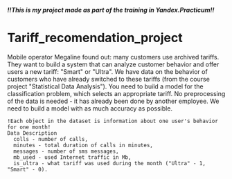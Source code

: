 ***!!This is my project made as part of the training in Yandex.Practicum!!***

# Tariff_recomendation_project

Mobile operator Megaline found out: many customers use archived tariffs. They want to build a system that can analyze customer behavior and offer users a new tariff: "Smart" or "Ultra".
We have data on the behavior of customers who have already switched to these tariffs (from the course project "Statistical Data Analysis"). You need to build a model for the classification problem, which selects an appropriate tariff. No preprocessing of the data is needed - it has already been done by another employee.
We need to build a model with as much accuracy as possible.

```
!Each object in the dataset is information about one user's behavior for one month!
Data Description
  colls - number of calls,
  minutes - total duration of calls in minutes,
  messages - number of sms messages,
  mb_used - used Internet traffic in Mb,
  is_ultra - what tariff was used during the month ("Ultra" - 1, "Smart" - 0).

```
